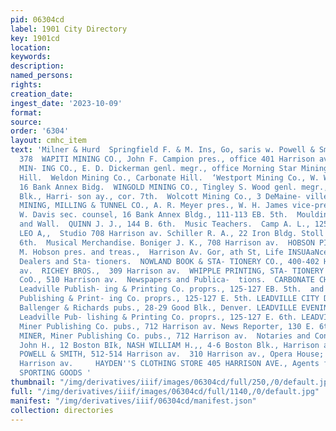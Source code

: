 ```yaml
---
pid: 06304cd
label: 1901 City Directory
key: 1901cd
location: 
keywords: 
description: 
named_persons: 
rights: 
creation_date: 
ingest_date: '2023-10-09'
format: 
source: 
order: '6304'
layout: cmhc_item
text: 'Milner & Hurd  Springfield F. & M. Ins, Go, saris w. Powell & Smith, Agts,  MOU
  378  WAPITI MINING CO., John F. Campion pres., office 401 Harrison av.  WARD CONSOLIDATED
  MIN- ING CO., E. D. Dickerman genl. megr., office Morning Star Mining Co., Carbonate
  Hill.  Weldon Mining Co., Carbonate Hill.  ‘Westport Mining Co., W. W. Da- vis sec.,
  16 Bank Annex Bidg.  WINGOLD MINING CO., Tingley S. Wood genl. megr., office 2 Delaware
  Blk., Harri- son ay., cor. 7th.  Wolcott Mining Co., 3 DeMaine- ville Blk.  YAK
  MINING, MILLING & TUNNEL CO., A. R. Meyer pres., W. H. James vice-pres., Walter
  W. Davis sec. counsel, 16 Bank Annex Bldg., 111-113 EB. 5th.  Mouldings—Picture
  and Wall.  QUINN J. J., 144 B. 6th.  Music Teachers.  Camp A. L., 125 EB. 7th. KLEIN
  LEO A,,  Studio 708 Harrison av. Schiller R. A., 22 Iron Bldg. Stoll Carl, 137 W.
  6th.  Musical Merchandise. Boniger J. K., 708 Harrison av.  HOBSON PIANO CO., C.
  M. Hobson pres. and treas.,  Harrison Av. Gor, ath St, Life INSUAaNce  NOT  News
  Dealers and Sta- tioners.  NOWLAND BOOK & STA- TIONERY CO., 400-402 Harrti- son
  av.  RICHEY BROS.,  309 Harrison av.  WHIPPLE PRINTING, STA- TIONERY & MERCANTILE
  CoO., 510 Harrison av.  Newspapers and Publica-  tions.  CARBONATE CHRONICLE (Weekly),
  Leadville Publish- ing & Printing Co. proprs., 125-127 EB. 5th.  and | HERALD DEMOCRAT,  Leadville
  Publishing & Print- ing Co. proprs., 125-127 E. 5th. LEADVILLE CITY DIRECT- ORY,
  Ballenger & Richards pubs., 28-29 Good Blk., Denver. LEADVILLE EVENING CHRONICLE,
  Leadville Pub- lishing & Printing Co. proprs., 125-127 E. 6th. LEADVILLE MINER,
  Miner Publishing Co. pubs., 712 Harrison av. News Reporter, 130 E. 6th. WESTERN
  MINER, Miner Publishing Co. pubs., 712 Harrison av.  Notaries and Conveyancers.  Goodman
  John H., 12 Boston BIk, NASH WILLIAM H.,, 4-6 Boston Blk., Harrison av., cor. 4th.
  POWELL & SMITH, 512-514 Harrison av.  310 Harrison av., Opera House; WRIGHT & STOTESBURY,  Bik.  612
  Harrison av.     HAYDEN''S CLOTHING STORE 405 HARRISON AVE., Agents for  BARNARD’S
  SPORTING GOODS '
thumbnail: "/img/derivatives/iiif/images/06304cd/full/250,/0/default.jpg"
full: "/img/derivatives/iiif/images/06304cd/full/1140,/0/default.jpg"
manifest: "/img/derivatives/iiif/06304cd/manifest.json"
collection: directories
---
```

